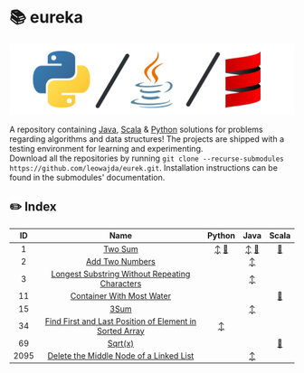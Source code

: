 # :books: eureka

![banner](banner.png "eureka")

A repository containing [Java](https://www.github.com/leowajda/eureka-java), [Scala](https://www.github.com/leowajda/eureka-scala) & [Python](https://www.github.com/leowajda/eureka-python) solutions for problems regarding algorithms and data structures!
The projects are shipped with a testing environment for learning and experimenting.\
Download all the repositories by running `git clone --recurse-submodules https://github.com/leowajda/eurek.git`. Installation instructions can be found in the submodules' documentation.


## :pencil2: Index

|  ID  |                                                                                                                                                             Name                                                                                                                                                              |                                                                                                                                                             Python                                                                                                                                                             |                                                                                                                                                                                                                                            Java                                                                                                                                                                                                                                            |                                                                                                                            Scala                                                                                                                             |
|:----:|:-----------------------------------------------------------------------------------------------------------------------------------------------------------------------------------------------------------------------------------------------------------------------------------------------------------------------------:|:------------------------------------------------------------------------------------------------------------------------------------------------------------------------------------------------------------------------------------------------------------------------------------------------------------------------------:|:------------------------------------------------------------------------------------------------------------------------------------------------------------------------------------------------------------------------------------------------------------------------------------------------------------------------------------------------------------------------------------------------------------------------------------------------------------------------------------------:|:------------------------------------------------------------------------------------------------------------------------------------------------------------------------------------------------------------------------------------------------------------:|
|  1   |                                                                                                                                       [Two Sum](https://leetcode.com/problems/two-sum/)                                                                                                                                       |                                                   [:arrow_up_down:](https://github.com/leowajda/eureka-python/blob/master/src/array/iterative/lc_0001.py) [:arrows_counterclockwise:](https://github.com/leowajda/eureka-python/blob/master/src/array/recursive/lc_0001.py)                                                    |                                                                                                                       [:arrow_up_down:](https://github.com/leowajda/eureka-java/blob/master/src/main/java/array/iterative/LC_0001.java) [:arrows_counterclockwise:](https://github.com/leowajda/eureka-java/blob/master/src/main/java/array/recursive/LC_0001.java)                                                                                                                        |                                                                [:arrows_counterclockwise:](https://github.com/leowajda/eureka-scala/blob/master/src/main/scala/array/recursive/LC_0001.scala)                                                                |
|  2   |                                                                                                                               [Add Two Numbers](https://leetcode.com/problems/add-two-numbers/)                                                                                                                               |                                                                                                                                                                                                                                                                                                                                |                                                                                                                                                                               [:arrow_up_down:](https://github.com/leowajda/eureka-java/blob/master/src/main/java/singly_linked_list/iterative/LC_0002.java)                                                                                                                                                                               |                                                                                                                                                                                                                                                              |
|  3   |                                                                                                [Longest Substring Without Repeating Characters](https://leetcode.com/problems/longest-substring-without-repeating-characters/)                                                                                                |                                                                                                                                                                                                                                                                                                                                |                                                                                                                                                                                     [:arrow_up_down:](https://github.com/leowajda/eureka-java/blob/master/src/main/java/string/iterative/LC_0003.java)                                                                                                                                                                                     |                                                                                                                                                                                                                                                              |
|  11  |                                                                                                                     [Container With Most Water](https://leetcode.com/problems/container-with-most-water/)                                                                                                                     |                                                                                                                                                                                                                                                                                                                                |                                                                                                                                                                                                                                                                                                                                                                                                                                                                                            |                                                                [:arrows_counterclockwise:](https://github.com/leowajda/eureka-scala/blob/master/src/main/scala/array/recursive/LC_0011.scala)                                                                |
|  15  |                                                                                                                                          [3Sum](https://leetcode.com/problems/3sum/)                                                                                                                                          |                                                                                                                                                                                                                                                                                                                                |                                                                                                                                                                                     [:arrow_up_down:](https://github.com/leowajda/eureka-java/blob/master/src/main/java/array/iterative/LC_0015.java)                                                                                                                                                                                      |                                                                                                                                                                                                                                                              |
|  34  |                                                                                       [Find First and Last Position of Element in Sorted Array](https://leetcode.com/problems/find-first-and-last-position-of-element-in-sorted-array/)                                                                                       |                                                                                                            [:arrow_up_down:](https://github.com/leowajda/eureka-python/blob/master/src/array/iterative/lc_0034.py)                                                                                                             |                                                                                                                                                                                                                                                                                                                                                                                                                                                                                            |                                                                                                                                                                                                                                                              |
|  69  |                                                                                                                                        [Sqrt(x)](https://leetcode.com/problems/sqrtx/)                                                                                                                                        |                                                                                                                                                                                                                                                                                                                                |                                                                                                                                                                                                                                                                                                                                                                                                                                                                                            |                                                                [:arrows_counterclockwise:](https://github.com/leowajda/eureka-scala/blob/master/src/main/scala/array/recursive/LC_0069.scala)                                                                |
| 2095 |                                                                                                       [Delete the Middle Node of a Linked List](https://leetcode.com/problems/delete-the-middle-node-of-a-linked-list/)                                                                                                       |                                                                                                                                                                                                                                                                                                                                |                                                                                                                                                                               [:arrow_up_down:](https://github.com/leowajda/eureka-java/blob/master/src/main/java/singly_linked_list/iterative/LC_2095.java)                                                                                                                                                                               |                                                                                                                                                                                                                                                              |
